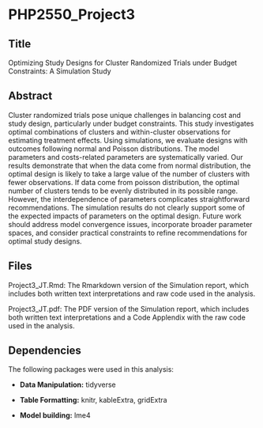 # PHP2550_Project3

## Title
Optimizing Study Designs for Cluster Randomized Trials under Budget Constraints: A Simulation Study

## Abstract
Cluster randomized trials pose unique challenges in balancing cost and study design, particularly under budget constraints. This study investigates optimal combinations of clusters and within-cluster observations for estimating treatment effects. Using simulations, we evaluate designs with outcomes following normal and Poisson distributions. The model parameters and costs-related parameters are systematically varied. Our results demonstrate that when the data come from normal distribution, the optimal design is likely to take a large value of the number of clusters with fewer observations. If data come from poisson distribution, the optimal number of clusters tends to be evenly distributed in its possible range. However, the interdependence of parameters complicates straightforward recommendations.  The simulation results do not clearly support some of the expected impacts of parameters on the optimal design. Future work should address model convergence issues, incorporate broader parameter spaces, and consider practical constraints to refine recommendations for optimal study designs.

## Files

Project3_JT.Rmd: The Rmarkdown version of the Simulation report, which includes both written text interpretations and raw code used in the analysis.

Project3_JT.pdf: The PDF version of the Simulation report, which includes both written text interpretations and a Code Applendix with the raw code used in the analysis.

## Dependencies
The following packages were used in this analysis:

- **Data Manipulation:**  tidyverse

- **Table Formatting:** knitr, kableExtra, gridExtra

- **Model building:** lme4
